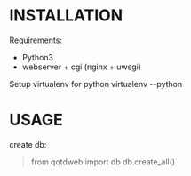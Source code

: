 INSTALLATION
============
Requirements:
* Python3
* webserver + cgi (nginx + uwsgi)

Setup virtualenv for python
virtualenv --python

USAGE
=====
create db: 
> from qotdweb import db
> db.create_all()